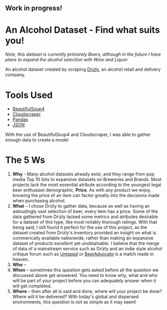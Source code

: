 ## Work in progress!
# An Alcohol Dataset - Find what suits you!
*Note, this dataset is currently primarely Beers, although in the future I have plans to expand the alcohol selection with Wine and Liquor*

An alcohol dataset created by scraping <a href="https://drizly.com/">Drizly</a>, an alcohol retail and delivery company.

# Tools Used
<ul>
	<li><a href="https://pypi.org/project/beautifulsoup4/">BeautifulSoup4</a></li>
	<li><a href="https://github.com/VeNoMouS/cloudscraper">Cloudscraper</a></li>
	<li><a href="https://pandas.pydata.org/">Pandas</a></li>
	<li><a href="https://docs.python.org/3/library/json.html">JSON</a></li>
</ul>

  
With the use of BeautifulSoup4 and Cloudscraper, I was able to gather enough data to create a model

# The 5 Ws
<ol>
	<li><strong>Why</strong> - Many alcohol datasets already exist, and they range from pop media Top 10 lists to expansive datasets on Breweries and Brands. Most projects lack the most essential atribute according to the youngest legal beer enthusiast demographic, <b>Price</b>. As with any product we enjoy, knowing the price of an item can factor greatly into the decisions made when purchasing alcohol.</li>
	<li><strong>What</strong> – I chose Drizly to gather data, because as well as having an astoudingly vast selection of beer, every item has a price. Some of the data gathered from Drizly lacked some metrics and atributes desirable for a dataset of this type, like most notably thorough ratings. With that being said, I still found it perfect for the use of this project, as the dataset created from Drizly's inventory provided an insight on what is commerically available nationwide, rather than making an expansive dataset of products excellent yet unobtainable. I believe that the merge of data of a mainstream service such as Drizly and an indie style alcohol critique forum such as <a href="https://untappd.com/">Untappd</a> or <a href="https://www.beeradvocate.com/">BeerAdvocate</a> is a match made in heaven.</li>
	<li><strong>Who</strong> – </li>
	<li><strong>When</strong> – sometimes this question gets asked before all the question we discussed above get answered. You need to know why, what and who will be part of your project before you can adequately answer when it will get completed.</li>
	<li><strong>Where</strong> – then after all is said and done, where will your project be done? Where will it be delivered? With today's global and dispersed environments, this question is not as simple as it may seem!</li>
</ol>
